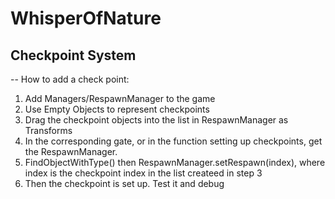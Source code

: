 # WhisperOfNature

## Checkpoint System
-- How to add a check point: 
1. Add Managers/RespawnManager to the game
2. Use Empty Objects to represent checkpoints
3. Drag the checkpoint objects into the list in RespawnManager as Transforms
4. In the corresponding gate, or in the function setting up checkpoints, get the RespawnManager.
5. FindObjectWithType<RespawnManager>() then RespawnManager.setRespawn(index), where index is the checkpoint index in the list createed in step 3
6. Then the checkpoint is set up. Test it and debug
